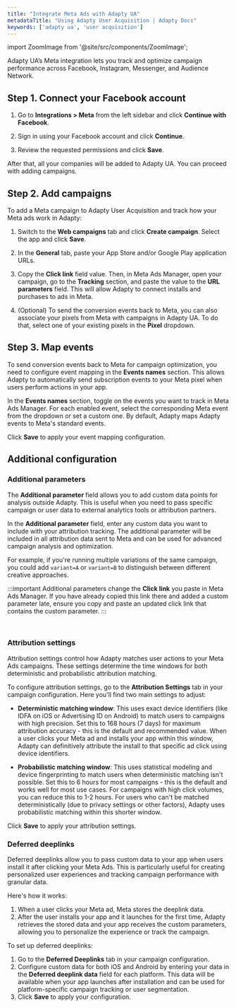 ```yaml
---
title: "Integrate Meta Ads with Adapty UA"
metadataTitle: "Using Adapty User Acquisition | Adapty Docs"
keywords: ['adapty ua', 'user acquisition']
---
```

import ZoomImage from '@site/src/components/ZoomImage';

Adapty UA’s Meta integration lets you track and optimize campaign performance across Facebook, Instagram, Messenger, and Audience Network.

## Step 1. Connect your Facebook account

1. Go to **Integrations > Meta** from the left sidebar and click **Continue with Facebook**.

<ZoomImage id="ua-connect-meta.webp" width="700px" />

2. Sign in using your Facebook account and click **Continue**.

<ZoomImage id="ua-fb-sign.webp" width="500px" />

3. Review the requested permissions and click **Save**.

After that, all your companies will be added to Adapty UA. You can proceed with adding campaigns.

## Step 2. Add campaigns

To add a Meta campaign to Adapty User Acquisition and track how your Meta ads work in Adapty:

1. Switch to the **Web campaigns** tab and click **Create campaign**. Select the app and click **Save**.

<ZoomImage id="ua-new-campaign.webp" width="500px" />

2. In the **General** tab, paste your App Store and/or Google Play application URLs.

<ZoomImage id="ua-url.webp" width="900px" />

3. Copy the **Click link** field value. Then, in Meta Ads Manager, open your campaign, go to the **Tracking** section, and paste the value to the **URL parameters** field. This will allow Adapty to connect installs and purchases to ads in Meta.

<ZoomImage id="ua-lnk.webp" width="900px" />

4. (Optional) To send the conversion events back to Meta, you can also associate your pixels from Meta with campaigns in Adapty UA. To do that, select one of your existing pixels in the **Pixel** dropdown.

## Step 3. Map events

To send conversion events back to Meta for campaign optimization, you need to configure event mapping in the **Events names** section. This allows Adapty to automatically send subscription events to your Meta pixel when users perform actions in your app.

In the **Events names** section, toggle on the events you want to track in Meta Ads Manager. For each enabled event, select the corresponding Meta event from the dropdown or set a custom one. By default, Adapty maps Adapty events to Meta's standard events.

Click **Save** to apply your event mapping configuration.

<ZoomImage id="ua-meta-events.webp" width="900px" />

## Additional configuration

### Additional parameters

The **Additional parameter** field allows you to add custom data points for analysis outside Adapty. This is useful when you need to pass specific campaign or user data to external analytics tools or attribution partners.

In the **Additional parameter** field, enter any custom data you want to include with your attribution tracking. The additional parameter will be included in all attribution data sent to Meta and can be used for advanced campaign analysis and optimization.

For example, if you're running multiple variations of the same campaign, you could add `variant=A` or `variant=B` to distinguish between different creative approaches.

:::important
Additional parameters change the **Click link** you paste in Meta Ads Manager. If you have already copied this link there and added a custom parameter late, ensure you copy and paste an updated click link that contains the custom parameter.
:::

<br/>

<ZoomImage id="ua-custom-tiktok.webp" width="900px" />


### Attribution settings

Attribution settings control how Adapty matches user actions to your Meta Ads campaigns. These settings determine the time windows for both deterministic and probabilistic attribution matching.

To configure attribution settings, go to the **Attribution Settings** tab in your campaign configuration. Here you'll find two main settings to adjust:

- **Deterministic matching window**: This uses exact device identifiers (like IDFA on iOS or Advertising ID on Android) to match users to campaigns with high precision. Set this to 168 hours (7 days) for maximum attribution accuracy - this is the default and recommended value. When a user clicks your Meta ad and installs your app within this window, Adapty can definitively attribute the install to that specific ad click using device identifiers.

- **Probabilistic matching window**: This uses statistical modeling and device fingerprinting to match users when deterministic matching isn't possible. Set this to 6 hours for most campaigns - this is the default and works well for most use cases. For campaigns with high click volumes, you can reduce this to 1-2 hours. For users who can't be matched deterministically (due to privacy settings or other factors), Adapty uses probabilistic matching within this shorter window.

Click **Save** to apply your attribution settings.

<ZoomImage id="ua-meta-attribution-settings.webp" width="900px" />

### Deferred deeplinks

Deferred deeplinks allow you to pass custom data to your app when users install it after clicking your Meta Ads. This is particularly useful for creating personalized user experiences and tracking campaign performance with granular data.

Here's how it works:

1. When a user clicks your Meta ad, Meta stores the deeplink data. 
2. After the user installs your app and it launches for the first time, Adapty retrieves the stored data and your app receives the custom parameters, allowing you to personalize the experience or track the campaign.

To set up deferred deeplinks:

1. Go to the **Deferred Deeplinks** tab in your campaign configuration. 
2. Configure custom data for both iOS and Android by entering your data in the **Deferred deeplink data** field for each platform. This data will be available when your app launches after installation and can be used for platform-specific campaign tracking or user segmentation.
3. Click **Save** to apply your configuration.

<ZoomImage id="ua-deeplink.webp" width="900px" />
